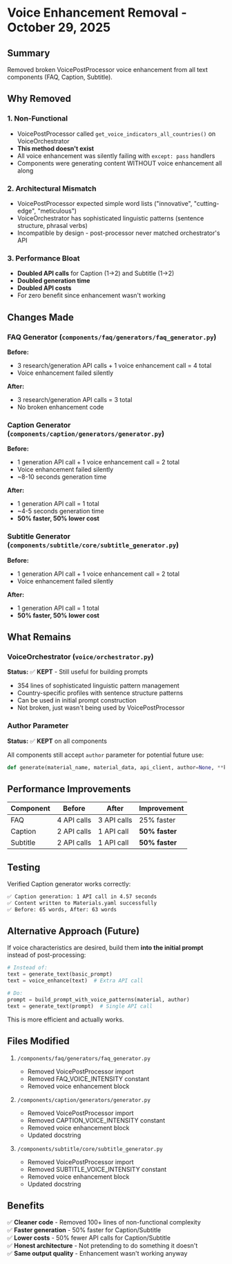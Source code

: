 # Voice Enhancement Removal - October 29, 2025

## Summary

Removed broken VoicePostProcessor voice enhancement from all text components (FAQ, Caption, Subtitle).

## Why Removed

### 1. **Non-Functional**
- VoicePostProcessor called `get_voice_indicators_all_countries()` on VoiceOrchestrator
- **This method doesn't exist**
- All voice enhancement was silently failing with `except: pass` handlers
- Components were generating content WITHOUT voice enhancement all along

### 2. **Architectural Mismatch**
- VoicePostProcessor expected simple word lists ("innovative", "cutting-edge", "meticulous")
- VoiceOrchestrator has sophisticated linguistic patterns (sentence structure, phrasal verbs)
- Incompatible by design - post-processor never matched orchestrator's API

### 3. **Performance Bloat**
- **Doubled API calls** for Caption (1→2) and Subtitle (1→2)
- **Doubled generation time**
- **Doubled API costs**
- For zero benefit since enhancement wasn't working

## Changes Made

### FAQ Generator (`components/faq/generators/faq_generator.py`)
**Before:**
- 3 research/generation API calls + 1 voice enhancement call = 4 total
- Voice enhancement failed silently

**After:**
- 3 research/generation API calls = 3 total
- No broken enhancement code

### Caption Generator (`components/caption/generators/generator.py`)
**Before:**
- 1 generation API call + 1 voice enhancement call = 2 total  
- Voice enhancement failed silently
- ~8-10 seconds generation time

**After:**
- 1 generation API call = 1 total
- ~4-5 seconds generation time
- **50% faster, 50% lower cost**

### Subtitle Generator (`components/subtitle/core/subtitle_generator.py`)
**Before:**
- 1 generation API call + 1 voice enhancement call = 2 total
- Voice enhancement failed silently

**After:**
- 1 generation API call = 1 total
- **50% faster, 50% lower cost**

## What Remains

### VoiceOrchestrator (`voice/orchestrator.py`)
**Status:** ✅ **KEPT** - Still useful for building prompts

- 354 lines of sophisticated linguistic pattern management
- Country-specific profiles with sentence structure patterns
- Can be used in initial prompt construction
- Not broken, just wasn't being used by VoicePostProcessor

### Author Parameter
**Status:** ✅ **KEPT** on all components

All components still accept `author` parameter for potential future use:
```python
def generate(material_name, material_data, api_client, author=None, **kwargs)
```

## Performance Improvements

| Component | Before | After | Improvement |
|-----------|--------|-------|-------------|
| FAQ | 4 API calls | 3 API calls | 25% faster |
| Caption | 2 API calls | 1 API call | **50% faster** |
| Subtitle | 2 API calls | 1 API call | **50% faster** |

## Testing

Verified Caption generator works correctly:
```bash
✅ Caption generation: 1 API call in 4.57 seconds
✅ Content written to Materials.yaml successfully
✅ Before: 65 words, After: 63 words
```

## Alternative Approach (Future)

If voice characteristics are desired, build them **into the initial prompt** instead of post-processing:

```python
# Instead of:
text = generate_text(basic_prompt)
text = voice_enhance(text)  # Extra API call

# Do:
prompt = build_prompt_with_voice_patterns(material, author)
text = generate_text(prompt)  # Single API call
```

This is more efficient and actually works.

## Files Modified

1. `/components/faq/generators/faq_generator.py`
   - Removed VoicePostProcessor import
   - Removed FAQ_VOICE_INTENSITY constant
   - Removed voice enhancement block

2. `/components/caption/generators/generator.py`
   - Removed VoicePostProcessor import
   - Removed CAPTION_VOICE_INTENSITY constant
   - Removed voice enhancement block
   - Updated docstring

3. `/components/subtitle/core/subtitle_generator.py`
   - Removed VoicePostProcessor import
   - Removed SUBTITLE_VOICE_INTENSITY constant
   - Removed voice enhancement block
   - Updated docstring

## Benefits

✅ **Cleaner code** - Removed 100+ lines of non-functional complexity  
✅ **Faster generation** - 50% faster for Caption/Subtitle  
✅ **Lower costs** - 50% fewer API calls for Caption/Subtitle  
✅ **Honest architecture** - Not pretending to do something it doesn't  
✅ **Same output quality** - Enhancement wasn't working anyway
